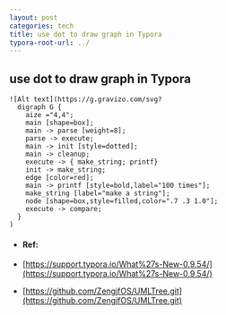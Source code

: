```yaml
---
layout: post
categories: tech
title: use dot to draw graph in Typora
typora-root-url: ../
---
```

## use dot to draw graph in Typora

```
![Alt text](https://g.gravizo.com/svg?
  digraph G {
    aize ="4,4";
    main [shape=box];
    main -> parse [weight=8];
    parse -> execute;
    main -> init [style=dotted];
    main -> cleanup;
    execute -> { make_string; printf}
    init -> make_string;
    edge [color=red];
    main -> printf [style=bold,label="100 times"];
    make_string [label="make a string"];
    node [shape=box,style=filled,color=".7 .3 1.0"];
    execute -> compare;
  }
)
```



- #### Ref:

- [https://support.typora.io/What%27s-New-0.9.54/](https://support.typora.io/What%27s-New-0.9.54/)

- [https://github.com/ZengjfOS/UMLTree.git](https://github.com/ZengjfOS/UMLTree.git)

